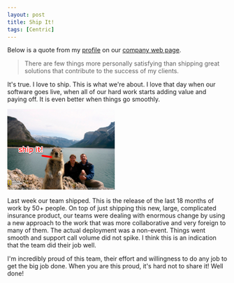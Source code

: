 ```yaml
---
layout: post
title: Ship It!
tags: [Centric]
---
```


Below is a quote from my [profile](http://www.centricconsulting.com/shawn-wallace/) on our [company web page](http://www.centricconsulting.com/).

> There are few things more personally satisfying than shipping great solutions that contribute to the success of my clients.

It's true.  I love to ship.  This is what we're about.  I love that day when our software goes live, when all of our hard work starts adding value and paying off.  It is even better when things go smoothly.

<img src="/assets/img/ship-it-squirrel.png" width="246px" height="185px" />

Last week our team shipped.  This is the release of the last 18 months of work by 50+ people.  On top of just shipping this new, large, complicated insurance product, our teams were dealing with enormous change by using a new approach to the work that was more collaborative and very foreign to many of them.  The actual deployment was a non-event.  Things went smooth and support call volume did not spike.  I think this is an indication that the team did their job well.

I'm incredibly proud of this team, their effort and willingness to do any job to get the big job done.  When you are this proud, it's hard not to share it!  Well done!
